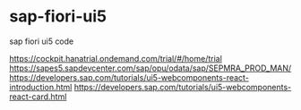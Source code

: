 # sap-fiori-ui5
sap fiori ui5 code

https://cockpit.hanatrial.ondemand.com/trial/#/home/trial
https://sapes5.sapdevcenter.com/sap/opu/odata/sap/SEPMRA_PROD_MAN/
https://developers.sap.com/tutorials/ui5-webcomponents-react-introduction.html
https://developers.sap.com/tutorials/ui5-webcomponents-react-card.html
